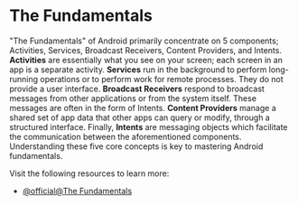 # The Fundamentals

"The Fundamentals" of Android primarily concentrate on 5 components; Activities, Services, Broadcast Receivers, Content Providers, and Intents. **Activities** are essentially what you see on your screen; each screen in an app is a separate activity. **Services** run in the background to perform long-running operations or to perform work for remote processes. They do not provide a user interface. **Broadcast Receivers** respond to broadcast messages from other applications or from the system itself. These messages are often in the form of Intents. **Content Providers** manage a shared set of app data that other apps can query or modify, through a structured interface. Finally, **Intents** are messaging objects which facilitate the communication between the aforementioned components. Understanding these five core concepts is key to mastering Android fundamentals.

Visit the following resources to learn more:

- [@official@The Fundamentals](https://developer.android.com/guide/components/fundamentals)
